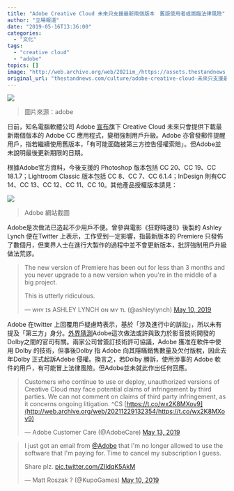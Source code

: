 ```yaml
---
title: "Adobe Creative Cloud 未來只支援最新兩個版本　舊版使用者或面臨法律風險"
author: "立場報道"
date: "2019-05-16T13:36:00"
categories:
  - "文化"
tags:
  - "creative cloud"
  - "adobe"
topics: []
image: "http://web.archive.org/web/2021im_/https://assets.thestandnews.com/media/photos/adobecc20copy_Sbbn4_VegiSRQ.png"
original_url: "thestandnews.com/culture/adobe-creative-cloud-未來只支援最新兩個版本-舊版使用者或面臨法律風險"
---
```

![](http://web.archive.org/web/2021im_/https://assets.thestandnews.com/media/photos/adobecc20copy_Sbbn4_VegiSRQ.png)
> 圖片來源：adobe

日前，知名電腦軟體公司 Adobe [宣布](http://web.archive.org/web/20211229132354/https://theblog.adobe.com/changes-to-creative-cloud-download-availability)旗下 Creative Cloud 未來只會提供下載最新兩個版本的 Adobe CC 應用程式，變相強制用戶升級。Adobe 亦曾發郵件提醒用戶，指若繼續使用舊版本，「有可能面臨被第三方控告侵權索賠」。但Adobe並未說明最後更新期限的日期。

根據Adobe官方資料，今後支援的 Photoshop 版本包括 CC 20、CC 19、CC 18.1.7；Lightroom Classic 版本包括 CC 8、CC 7、CC 6.1.4；InDesign 則有CC 14、CC 13、CC 12、CC 11、CC 10。其他產品授權版本請見：

![](http://web.archive.org/web/2021im_/https://assets.thestandnews.com/media/photos/E89EA2E5B995E688AAE59C96202019-05-1620E4B88AE58D8811.45.05_LmNzM_d9cyJKH.png)
> Adobe 網站截圖

Adobe是次做法已造起不少用戶不便。曾參與電影《狂野時速8》後製的 Ashley Lynch 便在Twitter 上表示，工作受到一定影響，指最新版本的 Premiere 只發佈了數個月，但業界人士在進行大製作的過程中並不會更新版本，批評強制用戶升級做法荒謬。

> The new version of Premiere has been out for less than 3 months and you never upgrade to a new version when you're in the middle of a big project.  
>   
> This is utterly ridiculous.
> 
> — ᴡʜʏ ɪs ASHLEY LYNCH ᴏɴ ᴍʏ ᴛʟ (@ashleylynch) [May 10, 2019](http://web.archive.org/web/20211229132354/https://twitter.com/ashleylynch/status/1126899632460578816?ref_src=twsrc%5Etfw)

Adobe 在twitter 上回覆用戶疑慮時表示，基於「涉及進行中的訴訟」，所以未有提及「第三方」身分。[外界猜測](http://web.archive.org/web/20211229132354/https://appleinsider.com/articles/19/05/13/adobe-warning-of-legal-problems-if-users-keep-using-old-versions-of-creative-cloud-apps)Adobe這次做法或許與致力於影音技術開發的Dolby之間的官司有關。兩家公司曾簽訂技術許可協議，Adobe 獲准在軟件中使用 Dolby 的技術，但事後Dolby 指 Adobe 向其隱瞞銷售數量及欠付版稅，因此去年Dolby 正式起訴Adebe 侵權。換言之，若Dolby 勝訴，使用涉事的 Adobe 軟件的用戶，有可能冒上法律風險。但Adobe並未就此作出任何回應。

> Customers who continue to use or deploy, unauthorized versions of Creative Cloud may face potential claims of infringement by third parties. We can not comment on claims of third party infringement, as it concerns ongoing litigation. ^CS [https://t.co/wx2K8MXov9](http://web.archive.org/web/20211229132354/https://t.co/wx2K8MXov9)
> 
> — Adobe Customer Care (@AdobeCare) [May 13, 2019](http://web.archive.org/web/20211229132354/https://twitter.com/AdobeCare/status/1127749921174630400?ref_src=twsrc%5Etfw)

> I just got an email from [@Adobe](http://web.archive.org/web/20211229132354/https://twitter.com/Adobe?ref_src=twsrc%5Etfw) that I'm no longer allowed to use the software that I'm paying for. Time to cancel my subscription I guess.  
>   
> Share plz. [pic.twitter.com/ZIIdqK5AkM](http://web.archive.org/web/20211229132354/https://t.co/ZIIdqK5AkM)
> 
> — Matt Roszak ? (@KupoGames) [May 10, 2019](http://web.archive.org/web/20211229132354/https://twitter.com/KupoGames/status/1126905276693667841?ref_src=twsrc%5Etfw)